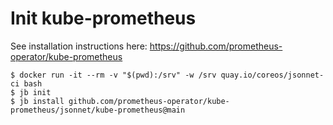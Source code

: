 # Init kube-prometheus

See installation instructions here: https://github.com/prometheus-operator/kube-prometheus

```
$ docker run -it --rm -v "$(pwd):/srv" -w /srv quay.io/coreos/jsonnet-ci bash
$ jb init
$ jb install github.com/prometheus-operator/kube-prometheus/jsonnet/kube-prometheus@main
```
